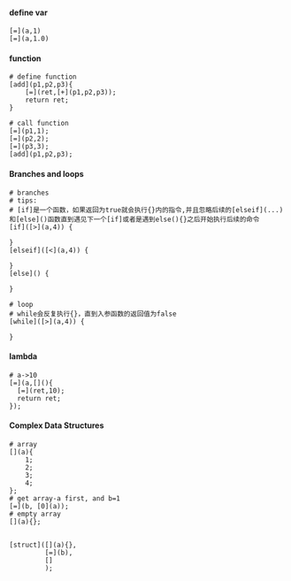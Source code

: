#### define var

```
[=](a,1)
[=](a,1.0)
```



#### function

```
# define function
[add](p1,p2,p3){
	[=](ret,[+](p1,p2,p3));
	return ret;
}

# call function
[=](p1,1);
[=](p2,2);
[=](p3,3);
[add](p1,p2,p3);
```



#### Branches and loops

```
# branches
# tips:
# [if]是一个函数，如果返回为true就会执行{}内的指令,并且忽略后续的[elseif](...)和[else]()函数直到遇见下一个[if]或者是遇到else(){}之后开始执行后续的命令
[if]([>](a,4)) {

}
[elseif]([<](a,4)) {

}
[else]() {

}

# loop
# while会反复执行{}，直到入参函数的返回值为false
[while]([>](a,4)) {

}
```



#### lambda

```
# a->10
[=](a,[](){
  [=](ret,10);
  return ret;
});
```



#### Complex Data Structures

```
# array 
[](a){
	1;
	2;
	3;
	4;
};
# get array-a first, and b=1
[=](b, [0](a));
# empty array
[](a){};


[struct]([](a){},
         [=](b),
         []
         );
```

